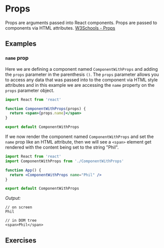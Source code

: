# Props

Props are arguments passed into React components. Props are passed to components via HTML attributes. [W3Schools - Props](https://www.w3schools.com/react/react_props.asp)

## Examples

### `name` prop

Here we are defining a component named `ComponentWithProps` and adding the `props` parameter in the parenthesis `()`. The `props` parameter allows you to access any data that was passed into to the component via HTML style attributes and in this example we are accessing the `name` property on the `props` parameter object.

```jsx
import React from 'react'

function ComponentWithProps(props) {
  return <span>{props.name}</span>
}

export default ComponentWithProps
```

If we now render the component named `ComponentWithProps` and set the `name` prop like an HTML attribute, then we will see a `<span>` element get rendered with the content being set to the string "Phil".

```jsx
import React from 'react'
import ComponentWithProps from './ComponentWithProps'

function App() {
  return <ComponentWithProps name="Phil" />
}

export default ComponentWithProps
```

_Output:_

```
// on screen
Phil

// in DOM tree
<span>Phil</span>
```

## Exercises
